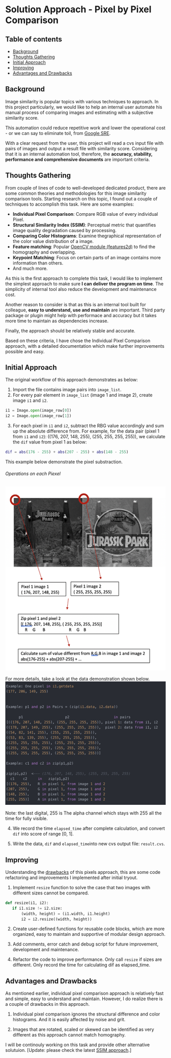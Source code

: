 
# Solution Approach - Pixel by Pixel Comparison

## Table of contents  

* [Background](#Background)
* [Thoughts Gathering](#Thoughts-Gathering)
* [Initial Approach](#Initial-Approach)
* [Improving](#Improving)
* [Advantages and Drawbacks](#Advantages-and-Drawbacks)


## Background
Image similarity is popular topics with various techniques to approach. In this project particularly, we would like to help an internal user automate his manual process of comparing images and estimating with a subjective similarity score.  

This automation could reduce repetitive work and lower the operational cost - or we can say to eliminate toil, from [Google SRE](https://landing.google.com/sre/sre-book/chapters/eliminating-toil/). 

With a clear request from the user, this project will read a cvs input file with pairs of images and output a result file with similarity score. Considering that it is an internal automation tool, therefore, the **accuracy, stability, performance and comprehensive documents** are important criteria.  

## Thoughts Gathering
From couple of lines of code to well-developed dedicated product, there are some common theories and methodologies for this image similarity comparison tools. Starting research on this topic, I found out a couple of techniques to accomplish this task. Here are some examples:  
- **Individual Pixel Comparison**: Compare RGB value of every individual Pixel.  
- **Structural Similarity Index (SSIM)**:  Perceptual metric that quantifies image quality degradation caused by processing.
- **Comparing Color Histograms**: Examine thegraphical representation of the color value distribution of a image.  
- **Feature matching**: Popular [OpenCV module (features2d)](https://docs.opencv.org/3.0-beta/modules/features2d/doc/features2d.html) to find the homography and overlapping.  
- **Keypoint Matching**: Focus on certain parts of an image contains more information than others.  
- And much more.   

As this is the first approach to complete this task, I would like to implement the simplest approach to make sure **I can deliver the program on time**.  The simplicity of internal tool also reduce the development and maintenance cost.

Another reason to consider is that as this is an internal tool built for colleague, **easy to understand, use and maintain** are important. Third party package or plugin might help with performace and accuracy but it takes more time to maintain as dependencies increase.  

Finally, the approach should be relatively stable and accurate.  

Based on these criteria, I have chose the Individual Pixel Comparison approach, with a detailed documentation which make further improvements possible and easy.  
  

## Initial Approach
The original workflow of this approach demonstrates as below:

1. Import the file contains image pairs into `image_list`.
2. For every pair element in `image_list` (image 1 and image 2), create image `i1` and `i2`.  
```python
i1 = Image.open(image_row[0])
i2 = Image.open(image_row[1])
```
3. For each pixel in `i1` and `i2`, subtract the RBG value accordingly and sum up the absolute difference from. For example, for the data pair (pixel 1 from `i1` and `i2`): ((176, 207, 148, 255), (255, 255, 255, 255)), we calculate the `dif` value from pixel 1 as below:  
```matlab
dif = abs(176 - 255) + abs(207 - 255) + abs(148 - 255)
```  
This example below demonstrate the pixel substraction.

###### Operations on each Piexel
![example data](example.png) 

For more details, take a look at the data demonstration shown below.  
![test data](data.png)  

Note: the last digital, 255 is The alpha channel which stays with 255 all the time for fully visible.  

4. We record the time `elapsed_time` after complete calculation, and convert `dif` into score of range [0, 1].  

5. Write the data, `dif` and `elapsed_time`into new cvs output file: `result.cvs`.  

## Improving  
Understanding the [drawbacks](#Advantages-and-Drawbacks)
of this pixels approach, this are some code refactoring and improvements I implemented after initial tryout.

1. Implement `resize` function to solve the case that two images with different sizes cannot be compared.
```python
def resize(i1, i2):
   if i1.size != i2.size:
       (width, height) = (i1.width, i1.height)
       i2 = i2.resize((width, height))
``` 

2. Create user-defined functions for reusable code blocks, which are more organized, easy to maintain and supportive of modular design approach.  

3. Add comments, error catch and debug script for future improvement, development and maintenance.  

4. Refactor the code to improve performance. Only call `resize`  if sizes are different. Only record the time for calculating dif as elapsed_time. 

## Advantages and Drawbacks
As mentioned earlier, individual pixel comparison approach is relatively fast and simple, easy to understand and maintain. However, I do realize there is a couple of drawbacks in this approach.  

1. Individual pixel comparison ignores the structural difference and color histograms. And it is easily affected by noise and grit.  

2. Images that are rotated, scaled or skewed can be identified as very different as this approach cannot match homography.  

I will be continouly working on this task and provide other alternative solutuion. [Update: please check the latest [SSIM approach](https://github.com/discoliver/image_comparison_opencv).]
